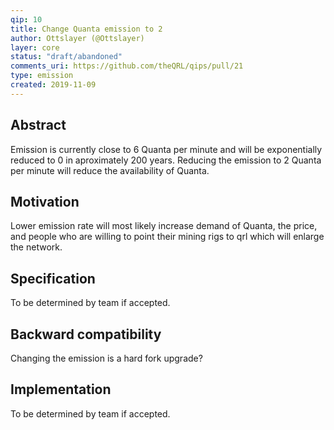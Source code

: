 ```yaml
---
qip: 10  
title: Change Quanta emission to 2
author: Ottslayer (@Ottslayer)
layer: core
status: "draft/abandoned"  
comments_uri: https://github.com/theQRL/qips/pull/21
type: emission
created: 2019-11-09
---
```


## Abstract

Emission is currently close to 6 Quanta per minute and will be exponentially reduced to 0 in aproximately 200 years. Reducing the emission to 2 Quanta per minute will reduce the availability of Quanta.

## Motivation

Lower emission rate will most likely increase demand of Quanta, the price, and people who are willing to point their mining rigs to qrl which will enlarge the network.

## Specification

To be determined by team if accepted.

## Backward compatibility

Changing the emission is a hard fork upgrade? 

## Implementation

To be determined by team if accepted.